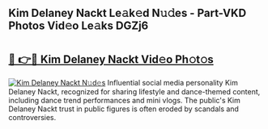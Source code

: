 ## Kim Delaney Nackt Le𝚊k𝚎d N𝚞𝚍es - Part-VKD Photos Vid𝚎o Le𝚊ks DGZj6

# <h2><a href="http://fb0nn0.evod.top/?m=Kim+Delaney+Nackt">🔗 👉🔴 Kim Delaney Nackt Vid𝚎o Ph𝚘t𝚘s</a></h2>

[![Kim Delaney Nackt N𝚞d𝚎s](https://i.imgur.com/8V9OHl7.gif)](http://fb0nn0.evod.top/?m=Kim+Delaney+Nackt)
Influential social media personality Kim Delaney Nackt, recognized for sharing lifestyle and dance-themed content, including dance trend performances and mini vlogs. The public's Kim Delaney Nackt trust in public figures is often eroded by scandals and controversies. 
